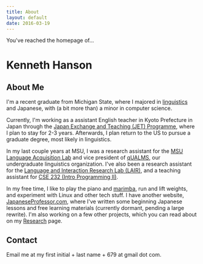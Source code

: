```yaml
---
title: About
layout: default
date: 2016-03-19
---
```


You've reached the homepage of...

# Kenneth Hanson

## About Me

I'm a recent graduate from Michigan State, where I majored in [linguistics][] and Japanese, with (a bit more than) a minor in computer science.

Currently, I'm working as a assistant English teacher in Kyoto Prefecture in Japan through the [Japan Exchange and Teaching (JET) Programme][jet], where I plan to stay for 2-3 years. Afterwards, I plan return to the US to pursue a graduate degree, most likely in linguistics.

In my last couple years at MSU, I was a research assistant for the [MSU Language Acquisition Lab][msu-acq] and vice president of [qUALMS][], our undergraduate linguistics organization. I've also been a research assistant for the [Language and Interaction Research Lab (LAIR)][lair], and a teaching assistant for [CSE 232 (Intro Programming II)][cse232].

In my free time, I like to play the piano and [marimba][], run and lift weights, and experiment with Linux and other tech stuff. I have another website, [JapaneseProfessor.com][jp], where I've written some beginning Japanese lessons and free learning materials (currently dormant, pending a large rewrite). I'm also working on a few other projects, which you can read about on my [Research][] page.

## Contact

Email me at my first initial + last name + 679 at gmail dot com.

[linguistics]: http://en.wikipedia.org/wiki/linguistics
[jet]: http://www.jetprogramme.org/
[msu-acq]: http://www.msuacquisition.wordpress.com/
[qUALMS]: http://www.msu.edu/~qualms
[lair]: http://lair.cse.msu.edu/
[cse232]: http://www.cse.msu.edu/~cse232
[marimba]: http://en.wikipedia.org/wiki/Marimba
[jp]: http://www.japaneseprofessor.com
[Research]: /research